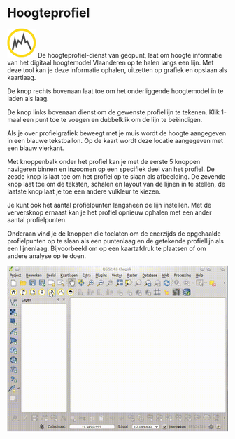 Hoogteprofiel
=============

![](images/geopuntElevation.png) De hoogteprofiel-dienst van geopunt, laat om hoogte informatie van het digitaal hoogtemodel Vlaanderen op te halen langs een lijn. 
Met deze tool kan je deze informatie  ophalen, uitzetten op grafiek en opslaan als kaartlaag.

De knop rechts bovenaan laat toe om het onderliggende hoogtemodel in te laden als laag.

De knop links bovenaan dienst om de gewenste profiellijn te tekenen. 
Klik 1-maal een punt toe te voegen en dubbelklik om de lijn te beëindigen. 

Als je over profielgrafiek beweegt met je muis wordt de hoogte aangegeven in een blauwe tekstballon. Op de kaart wordt deze locatie aangegeven met een blauw vierkant.

Met knoppenbalk onder het profiel kan je met de eerste 5 knoppen navigeren binnen en inzoomen op een specifiek deel van het profiel.
De zesde knop is laat toe om het profiel op te slaan als afbeelding. 
De zevende knop laat toe om de teksten, schalen en layout van de lijnen in te stellen, de laatste knop laat je toe een andere vulkleur te kiezen.

Je kunt ook het aantal profielpunten langsheen de lijn instellen. Met de verversknop ernaast kan je het profiel opnieuw ophalen met een ander aantal profielpunten.

Onderaan vind je de knoppen die toelaten om de enerzijds de opgehaalde profielpunten op te slaan als een puntenlaag en de getekende profiellijn als een lijnenlaag. Bijvoorbeeld om op een kaartafdruk te plaatsen of om andere analyse op te doen.

![](images/geopunt4qgisElevation.gif)

